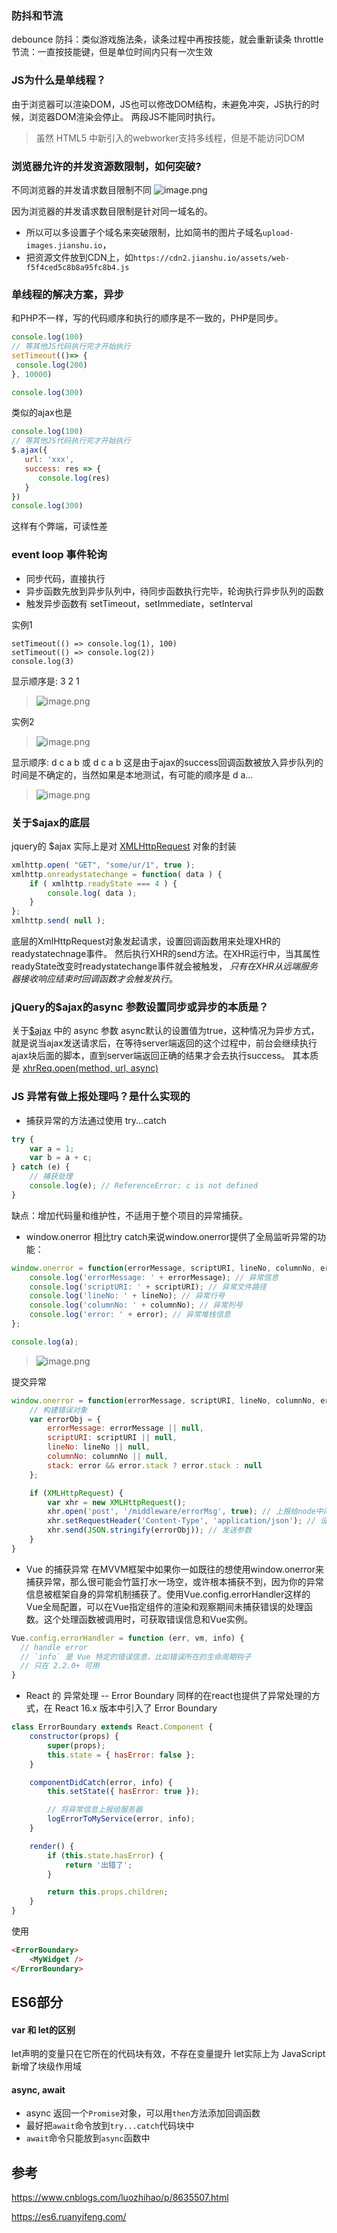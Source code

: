 ### 防抖和节流
debounce 防抖：类似游戏施法条，读条过程中再按技能，就会重新读条
throttle 节流：一直按技能键，但是单位时间内只有一次生效

### JS为什么是单线程？
由于浏览器可以渲染DOM，JS也可以修改DOM结构，未避免冲突，JS执行的时候，浏览器DOM渲染会停止。
两段JS不能同时执行。
> 虽然 HTML5 中新引入的webworker支持多线程，但是不能访问DOM

### 浏览器允许的并发资源数限制，如何突破?
不同浏览器的并发请求数目限制不同
![image.png](https://hexo-blog.pek3b.qingstor.com/upload_images/71414-284ff99a9fc922bd.png?imageMogr2/auto-orient/strip%7CimageView2/2/w/1240)

因为浏览器的并发请求数目限制是针对同一域名的。
* 所以可以多设置子个域名来突破限制，比如简书的图片子域名`upload-images.jianshu.io`，
* 把资源文件放到CDN上，如`https://cdn2.jianshu.io/assets/web-f5f4ced5c8b8a95fc8b4.js`

### 单线程的解决方案，异步
和PHP不一样，写的代码顺序和执行的顺序是不一致的，PHP是同步。
```javascript
console.log(100)
// 等其他JS代码执行完才开始执行
setTimeout(()=> {
 console.log(200)
}, 10000)

console.log(300)
```
类似的ajax也是
```javascript
console.log(100)
// 等其他JS代码执行完才开始执行
$.ajax({
   url: 'xxx',
   success: res => {
      console.log(res)
   }
})
console.log(300)
```
这样有个弊端，可读性差

### event loop 事件轮询
* 同步代码，直接执行
* 异步函数先放到异步队列中，待同步函数执行完毕，轮询执行异步队列的函数
* 触发异步函数有 setTimeout，setImmediate，setInterval


实例1
```
setTimeout(() => console.log(1), 100)
setTimeout(() => console.log(2))
console.log(3)
```
显示顺序是: 3 2 1
> ![image.png](https://hexo-blog.pek3b.qingstor.com/upload_images/71414-0450453b908032c8.png?imageMogr2/auto-orient/strip%7CimageView2/2/w/1240)

实例2
> ![image.png](https://hexo-blog.pek3b.qingstor.com/upload_images/71414-576eec8887000e66.png?imageMogr2/auto-orient/strip%7CimageView2/2/w/1240)

显示顺序: d c a b 或 d c a b
这是由于ajax的success回调函数被放入异步队列的时间是不确定的，当然如果是本地测试，有可能的顺序是 d a...
> ![image.png](https://hexo-blog.pek3b.qingstor.com/upload_images/71414-3a0e9435dd388e77.png?imageMogr2/auto-orient/strip%7CimageView2/2/w/1240)

### 关于$ajax的底层
jquery的 $ajax 实际上是对 [XMLHttpRequest](https://developer.mozilla.org/zh-CN/docs/Web/API/XMLHttpRequest) 对象的封装
```javascript
xmlhttp.open( "GET", "some/ur/1", true );
xmlhttp.onreadystatechange = function( data ) {
    if ( xmlhttp.readyState === 4 ) {
        console.log( data );
    }
};
xmlhttp.send( null );
```
底层的XmlHttpRequest对象发起请求，设置回调函数用来处理XHR的readystatechnage事件。
然后执行XHR的send方法。在XHR运行中，当其属性readyState改变时readystatechange事件就会被触发，
*只有在XHR从远端服务器接收响应结束时回调函数才会触发执行*。

### jQuery的$ajax的async 参数设置同步或异步的本质是？
关于[$ajax](https://api.jquery.com/jQuery.ajax/) 中的 async 参数
async默认的设置值为true，这种情况为异步方式，就是说当ajax发送请求后，在等待server端返回的这个过程中，前台会继续执行ajax块后面的脚本，直到server端返回正确的结果才会去执行success。
其本质是 [xhrReq.open(method, url, async)](https://developer.mozilla.org/zh-CN/docs/Web/API/XMLHttpRequest/open)

### JS 异常有做上报处理吗？是什么实现的
* 捕获异常的方法通过使用 try...catch
```javascript
try {
    var a = 1;
    var b = a + c;
} catch (e) {
    // 捕获处理
    console.log(e); // ReferenceError: c is not defined
}
```
缺点：增加代码量和维护性，不适用于整个项目的异常捕获。
* window.onerror
相比try catch来说window.onerror提供了全局监听异常的功能：
```javascript
window.onerror = function(errorMessage, scriptURI, lineNo, columnNo, error) {
    console.log('errorMessage: ' + errorMessage); // 异常信息
    console.log('scriptURI: ' + scriptURI); // 异常文件路径
    console.log('lineNo: ' + lineNo); // 异常行号
    console.log('columnNo: ' + columnNo); // 异常列号
    console.log('error: ' + error); // 异常堆栈信息
};

console.log(a);
```
> ![image.png](https://hexo-blog.pek3b.qingstor.com/upload_images/71414-e0916fe24ed7df34.png?imageMogr2/auto-orient/strip%7CimageView2/2/w/1240)

提交异常
```javascript
window.onerror = function(errorMessage, scriptURI, lineNo, columnNo, error) {
    // 构建错误对象
    var errorObj = {
        errorMessage: errorMessage || null,
        scriptURI: scriptURI || null,
        lineNo: lineNo || null,
        columnNo: columnNo || null,
        stack: error && error.stack ? error.stack : null
    };

    if (XMLHttpRequest) {
        var xhr = new XMLHttpRequest();
        xhr.open('post', '/middleware/errorMsg', true); // 上报给node中间层处理
        xhr.setRequestHeader('Content-Type', 'application/json'); // 设置请求头
        xhr.send(JSON.stringify(errorObj)); // 发送参数
    }
}
```

* Vue 的捕获异常
在MVVM框架中如果你一如既往的想使用window.onerror来捕获异常，那么很可能会竹篮打水一场空，或许根本捕获不到，因为你的异常信息被框架自身的异常机制捕获了。使用Vue.config.errorHandler这样的Vue全局配置，可以在Vue指定组件的渲染和观察期间未捕获错误的处理函数。这个处理函数被调用时，可获取错误信息和Vue实例。
```javascript
Vue.config.errorHandler = function (err, vm, info) {
  // handle error
  // `info` 是 Vue 特定的错误信息，比如错误所在的生命周期钩子
  // 只在 2.2.0+ 可用
}
```
* React 的 异常处理 -- Error Boundary
同样的在react也提供了异常处理的方式，在 React 16.x 版本中引入了 Error Boundary
```jsx
class ErrorBoundary extends React.Component {
    constructor(props) {
        super(props);
        this.state = { hasError: false };
    }

    componentDidCatch(error, info) {
        this.setState({ hasError: true });

        // 将异常信息上报给服务器
        logErrorToMyService(error, info); 
    }

    render() {
        if (this.state.hasError) {
            return '出错了';
        }

        return this.props.children;
    }
}
```
使用
```html
<ErrorBoundary>
    <MyWidget />
</ErrorBoundary>
```



## ES6部分


#### var 和 let的区别

let声明的变量只在它所在的代码块有效，不存在变量提升
let实际上为 JavaScript 新增了块级作用域

#### async, await
* async 返回一个`Promise`对象，可以用`then`方法添加回调函数
* 最好把`await`命令放到`try...catch`代码块中
* `await`命令只能放到`async`函数中


## 参考
https://www.cnblogs.com/luozhihao/p/8635507.html

https://es6.ruanyifeng.com/
